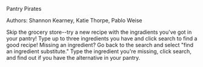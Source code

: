 Pantry Pirates

Authors:
Shannon Kearney, Katie Thorpe, Pablo Weise

Skip the grocery store--try a new recipe with the ingradients you've got in your pantry! Type up to three ingredients you have and click search to find a good recipe! Missing an ingredient? Go back to the search and select "find an ingredient substitute." Type the ingredient you're missing, click search, and find out if you have the alternative in your pantry.
